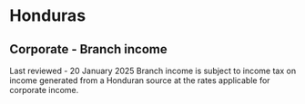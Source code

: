 # Honduras
## Corporate - Branch income
Last reviewed - 20 January 2025
Branch income is subject to income tax on income generated from a Honduran source at the rates applicable for corporate income.
